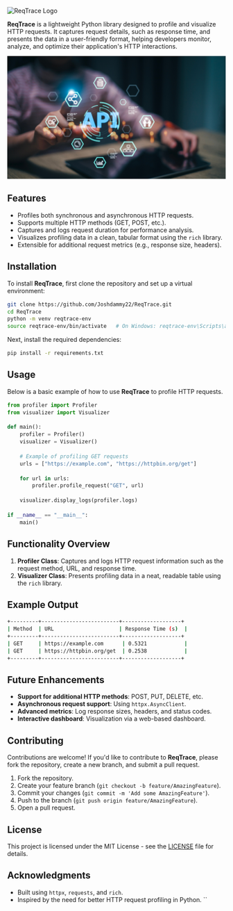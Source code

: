 
![ReqTrace Logo](path/to/your/brand-icon.png)

**ReqTrace** is a lightweight Python library designed to profile and visualize HTTP requests. It captures request details, such as response time, and presents the data in a user-friendly format, helping developers monitor, analyze, and optimize their application's HTTP interactions.

![Hero Image](https://github.com/Joshdammy22/ReqTrace/blob/master/bg.png) 


## Features

- Profiles both synchronous and asynchronous HTTP requests.
- Supports multiple HTTP methods (GET, POST, etc.).
- Captures and logs request duration for performance analysis.
- Visualizes profiling data in a clean, tabular format using the `rich` library.
- Extensible for additional request metrics (e.g., response size, headers).

## Installation

To install **ReqTrace**, first clone the repository and set up a virtual environment:

```bash
git clone https://github.com/Joshdammy22/ReqTrace.git
cd ReqTrace
python -m venv reqtrace-env
source reqtrace-env/bin/activate   # On Windows: reqtrace-env\Scripts\activate
```

Next, install the required dependencies:

```bash
pip install -r requirements.txt
```

## Usage

Below is a basic example of how to use **ReqTrace** to profile HTTP requests.

```python
from profiler import Profiler
from visualizer import Visualizer

def main():
    profiler = Profiler()
    visualizer = Visualizer()

    # Example of profiling GET requests
    urls = ["https://example.com", "https://httpbin.org/get"]
    
    for url in urls:
        profiler.profile_request("GET", url)

    visualizer.display_logs(profiler.logs)

if __name__ == "__main__":
    main()
```

## Functionality Overview

1. **Profiler Class**: Captures and logs HTTP request information such as the request method, URL, and response time.
2. **Visualizer Class**: Presents profiling data in a neat, readable table using the `rich` library.

## Example Output

```bash
+---------+-------------------------+-------------------+
| Method  | URL                     | Response Time (s)  |
+---------+-------------------------+-------------------+
| GET     | https://example.com      | 0.5321            |
| GET     | https://httpbin.org/get  | 0.2538            |
+---------+-------------------------+-------------------+
```

## Future Enhancements

- **Support for additional HTTP methods**: POST, PUT, DELETE, etc.
- **Asynchronous request support**: Using `httpx.AsyncClient`.
- **Advanced metrics**: Log response sizes, headers, and status codes.
- **Interactive dashboard**: Visualization via a web-based dashboard.

## Contributing

Contributions are welcome! If you'd like to contribute to **ReqTrace**, please fork the repository, create a new branch, and submit a pull request.

1. Fork the repository.
2. Create your feature branch (`git checkout -b feature/AmazingFeature`).
3. Commit your changes (`git commit -m 'Add some AmazingFeature'`).
4. Push to the branch (`git push origin feature/AmazingFeature`).
5. Open a pull request.

## License

This project is licensed under the MIT License - see the [LICENSE](LICENSE) file for details.

## Acknowledgments

- Built using `httpx`, `requests`, and `rich`.
- Inspired by the need for better HTTP request profiling in Python.
``
